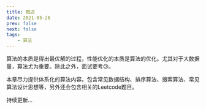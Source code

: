 ```yaml
---
title: 概述
date: 2021-05-26
prev: false
next: false
tags: 
    - 算法
---
```


算法的本质是得出最优解的过程，性能优化的本质是算法的优化。尤其对于大数据量，算法尤为重要。除此之外，面试要考:cry:。

本章尽力提供体系化的算法内容。包含常见数据结构、排序算法、搜索算法、常见算法设计思想等，另外还会包含相关的Leetcode题目。

持续更新...